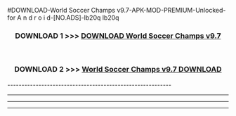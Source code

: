 #DOWNLOAD-World Soccer Champs v9.7-APK-MOD-PREMIUM-Unlocked-for A n d r o i d-[NO.ADS]-lb20q lb20q 



<div align="center">

<h3>DOWNLOAD 1 >>> <a href="https://t.co/FKmqrqFo6t??judul=World Soccer Champs v9.7">DOWNLOAD World Soccer Champs v9.7</a></h3><br>

<h3>DOWNLOAD 2 >>> <a href="https://t.co/FKmqrqFo6t??judul=World Soccer Champs v9.7">World Soccer Champs v9.7 DOWNLOAD </a></h3>

</div>
----------------------------------------------------------

----------------------------------------------------------

----------------------------------------------------------

----------------------------------------------------------



